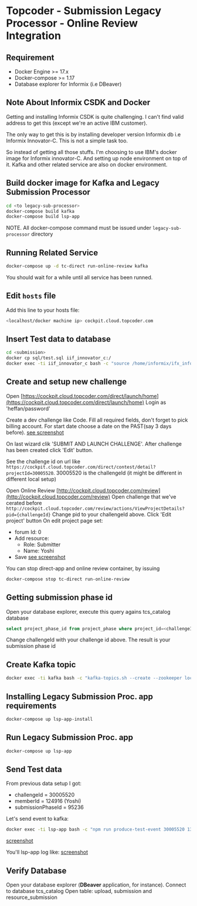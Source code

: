 # Topcoder - Submission Legacy Processor - Online Review Integration

## Requirement

- Docker Engine >= 17.x
- Docker-compose >= 1.17
- Database explorer for Informix (i.e DBeaver)

## Note About Informix CSDK and Docker

Getting and installing Informix CSDK is quite challenging. I can't find valid address to get this (except we're an active IBM customer).

The only way to get this is by installing developer version Informix db i.e Informix Innovator-C.
This is not a simple task too.

So instead of getting all those stuffs. I'm choosing to use IBM's docker image for Informix innovator-C.
And setting up node environment on top of it.
Kafka and other related service are also on docker environment.


## Build docker image for Kafka and Legacy Submission Processor

```bash
cd <to legacy-sub-processor>
docker-compose build kafka
docker-compose build lsp-app
```

NOTE. All docker-compose command must be issued under ```legacy-sub-processor``` directory

## Running Related Service

```bash
docker-compose up -d tc-direct run-online-review kafka
```
You should wait for a while until all service has been runned.

## Edit ```hosts``` file
Add this line to your hosts file:

```bash
<localhost/docker machine ip> cockpit.cloud.topcoder.com
```
## Insert Test data to database

```bash
cd <submission>
docker cp sql/test.sql iif_innovator_c:/
docker exec -ti iif_innovator_c bash -c "source /home/informix/ifx_informixoltp_tcp.env && dbaccess - /test.sql"
```

## Create and setup new challenge
Open [https://cockpit.cloud.topcoder.com/direct/launch/home](https://cockpit.cloud.topcoder.com/direct/launch/home)
Login as 'heffan/password'

Create a dev challenge like Code. Fill all required fields, don't forget to pick billing account.
For start date choose a date on the PAST(say 3 days before).
[see screenshot](https://drive.google.com/file/d/1EK2F3tnXYCe3U1IjFz1msBoNCLaOPugI/view?usp=drivesdk)

On last wizard clik 'SUBMIT AND LAUNCH CHALLENGE'. After challenge has been created click 'Edit' button.

See the challenge id on url like ```https://cockpit.cloud.topcoder.com/direct/contest/detail?projectId=30005520```.
30005520 is the challengeId (it might be different in different local setup)

Open Online Review [http://cockpit.cloud.topcoder.com/review](http://cockpit.cloud.topcoder.com/review)
Open challenge that we've cerated before ```http://cockpit.cloud.topcoder.com/review/actions/ViewProjectDetails?pid={challengeId}```
Change pid to your challengeId above.
Click 'Edit project' button
On edit project page set:
- forum Id: 0
- Add resource:
    - Role: Submitter
    - Name: Yoshi
- Save
[see screenshot](https://drive.google.com/file/d/13OELZLIbFPS1WdENGOcfSzC3TsTSJhPT/view?usp=drivesdk)

You can stop direct-app and online review container, by issuing

```bash
docker-compose stop tc-direct run-online-review
```

## Getting submission phase id
Open your database explorer, execute this query agains tcs_catalog database

```sql
select project_phase_id from project_phase where project_id=<challengeId> and phase_type_id=2
```
Change challengeId with your challenge id above. The result is your submission phase id

## Create Kafka topic

```bash
docker exec -ti kafka bash -c "kafka-topics.sh --create --zookeeper localhost:2181 --replication-factor 1 --partitions 1 --topic new-submission-topic"
```

## Installing Legacy Submission Proc. app requirements

```bash
docker-compose up lsp-app-install
```

## Run Legacy Submission Proc. app
```bash
docker-compose up lsp-app
```

## Send Test data
From previous data setup I got:
- challengeId = 30005520
- memberId = 124916 (Yoshi)
- submissionPhaseId = 95236

Let's send event to kafka:

```bash
docker exec -ti lsp-app bash -c "npm run produce-test-event 30005520 132458 95236"
```

[screenshot](https://drive.google.com/file/d/1qfduKglVW0WbtqU4Oym9H7s4zpT87VZo/view?usp=drivesdk)

You'll lsp-app log like:
[screenshot](https://drive.google.com/file/d/1nVjru_26f0A92FpXywBG9X910-Wc0fxN/view?usp=drivesdk)

## Verify Database
Open your database explorer (**DBeaver** application, for instance). Connect to database tcs_catalog
Open table: upload, submission and resource_submission
